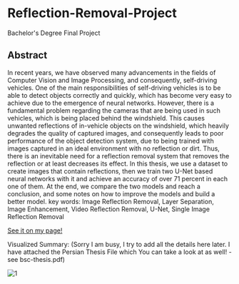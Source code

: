# Reflection-Removal-Project
Bachelor's Degree Final Project
## Abstract
In recent years, we have observed many advancements in the fields of Computer Vision and 
Image Processing, and consequently, self-driving vehicles. One of the main responsibilities of 
self-driving vehicles is to be able to detect objects correctly and quickly, which has become 
very easy to achieve due to the emergence of neural networks. However, there is a fundamental 
problem regarding the cameras that are being used in such vehicles, which is being placed 
behind the windshield. This causes unwanted reflections of in-vehicle objects on the 
windshield, which heavily degrades the quality of captured images, and consequently leads to 
poor performance of the object detection system, due to being trained with images captured in 
an ideal environment with no reflection or dirt. Thus, there is an inevitable need for a reflection 
removal system that removes the reflection or at least decreases its effect. 
In this thesis, we use a dataset to create images that contain reflections, then we train two U-Net based neural networks with it and achieve an accuracy of over 71 percent in each one of 
them. At the end, we compare the two models and reach a conclusion, and some notes on how 
to improve the models and build a better model. 
key words: Image Reflection Removal, Layer Separation, Image Enhancement, Video 
Reflection Removal, U-Net, Single Image Reflection Removal

<a href="https://shayandaneshvar.ir/#bsc-thesis"> See it on my page!</a>

Visualized Summary: (Sorry I am busy, I try to add all the details here later. I have attached the Persian Thesis File which You can take a look at as well! - see bsc-thesis.pdf)

<img src="https://shayandaneshvar.ir/images/bsc-thesis.jpg" alt="1" >
